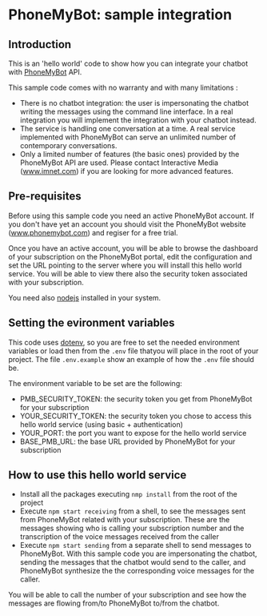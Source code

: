 # PhoneMyBot: sample integration
## Introduction

This is an 'hello world' code to show how you can integrate your chatbot with [PhoneMyBot](https://www.phonemybot.com) API.

This sample code comes with no warranty and with many limitations :

- There is no chatbot integration: the user is impersonating the chatbot writing the messages using the command line interface. In a real integration you will implement the integration with your chatbot instead.
- The service is handling one conversation at a time. A real service implemented with PhoneMyBot can serve an unlimited number of contemporary conversations.
- Only a limited number of features (the basic ones) provided by the PhoneMyBot API are used. Please contact Interactive Media (www.imnet.com) if you are looking for more advanced features.

## Pre-requisites

Before using this sample code you need an active PhoneMyBot account. If you don't have yet an account you should visit the PhoneMyBot website (www.phonemybot.com) and regiser for a free trial.

Once you have an active account, you will be able to browse the dashboard of your subscription on the PhoneMyBot portal, edit the configuration and set the URL pointing to  the server where you will install this hello world service.  You will be able to view there also the security token associated with your subscription.

You need also [nodejs](https://nodejs.org/en/) installed in your system.


## Setting the evironment variables

This code uses [dotenv](https://www.npmjs.com/package/dotenv), so you are free to set the needed environment variables or load then from the `.env` file thatyou will place in the root of your project. The file `.env.example` show an example of how the `.env` file should be.

The environment variable to be set are the following:

+ PMB_SECURITY_TOKEN: the security token you get from PhoneMyBot for your subscription
+ YOUR_SECURITY_TOKEN: the security token you chose to access this hello world service (using basic + authentication)
+ YOUR_PORT: the port you want to expose for the hello world service 
+ BASE_PMB_URL: the base URL provided by PhoneMyBot for your subscription



## How to use this hello world service

+ Install all the packages executing `nmp install` from the root of the project
+ Execute `npm start receiving` from a shell, to see the messages sent from PhoneMyBot related with your subscription. These are the messages showing who is calling your subscription number and the transcription of the voice messages received from the caller
+ Execute `npm start sending` from a separate shell to send messages to PhoneMyBot. With this sample code you are impersonating the chatbot, sending the messages that the chatbot would send to the caller, and PhoneMyBot synthesize the the corresponding voice messages for the caller.

You will be able to call the number of your subscription and see how the messages are flowing from/to PhoneMyBot to/from the chatbot.

